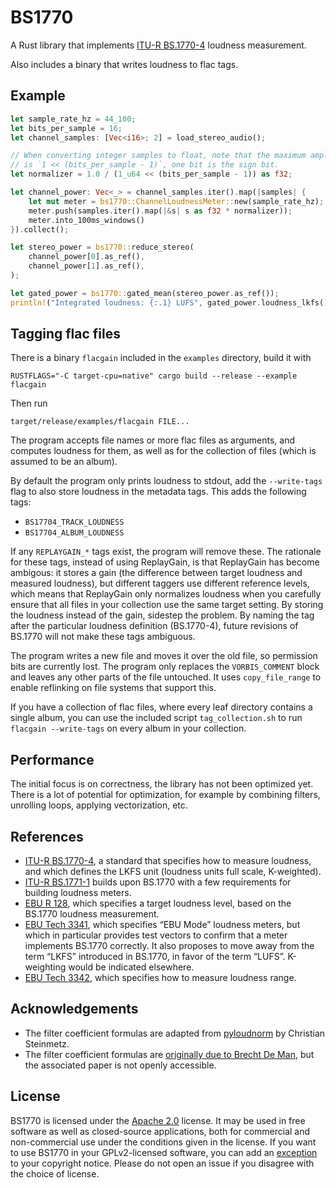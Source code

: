 # BS1770

A Rust library that implements [ITU-R BS.1770-4][bs1770] loudness measurement.

Also includes a binary that writes loudness to flac tags.

## Example

```rust
let sample_rate_hz = 44_100;
let bits_per_sample = 16;
let channel_samples: [Vec<i16>; 2] = load_stereo_audio();

// When converting integer samples to float, note that the maximum amplitude
// is `1 << (bits_per_sample - 1)`, one bit is the sign bit.
let normalizer = 1.0 / (1_u64 << (bits_per_sample - 1)) as f32;

let channel_power: Vec<_> = channel_samples.iter().map(|samples| {
    let mut meter = bs1770::ChannelLoudnessMeter::new(sample_rate_hz);
    meter.push(samples.iter().map(|&s| s as f32 * normalizer));
    meter.into_100ms_windows()
}).collect();

let stereo_power = bs1770::reduce_stereo(
    channel_power[0].as_ref(),
    channel_power[1].as_ref(),
);

let gated_power = bs1770::gated_mean(stereo_power.as_ref());
println!("Integrated loudness: {:.1} LUFS", gated_power.loudness_lkfs());
```

## Tagging flac files

There is a binary `flacgain` included in the `examples` directory, build it with

    RUSTFLAGS="-C target-cpu=native" cargo build --release --example flacgain

Then run

    target/release/examples/flacgain FILE...

The program accepts file names or more flac files as arguments, and computes
loudness for them, as well as for the collection of files (which is assumed to
be an album).

By default the program only prints loudness to stdout, add the `--write-tags`
flag to also store loudness in the metadata tags. This adds the following tags:

 * `BS17704_TRACK_LOUDNESS`
 * `BS17704_ALBUM_LOUDNESS`

If any `REPLAYGAIN_*` tags exist, the program will remove these. The rationale
for these tags, instead of using ReplayGain, is that ReplayGain has become
ambigous: it stores a gain (the difference between target loudness and measured
loudness), but different taggers use different reference levels, which means
that ReplayGain only normalizes loudness when you carefully ensure that all files
in your collection use the same target setting. By storing the loudness instead
of the gain, sidestep the problem. By naming the tag after the particular
loudness definition (BS.1770-4), future revisions of BS.1770 will not make these
tags ambiguous.

The program writes a new file and moves it over the old file, so permission bits
are currently lost. The program only replaces the `VORBIS_COMMENT` block and
leaves any other parts of the file untouched. It uses `copy_file_range` to
enable reflinking on file systems that support this.

If you have a collection of flac files, where every leaf directory contains a
single album, you can use the included script `tag_collection.sh` to run
`flacgain --write-tags` on every album in your collection.

## Performance

The initial focus is on correctness, the library has not been optimized yet.
There is a lot of potential for optimization, for example by combining filters,
unrolling loops, applying vectorization, etc.

## References

 * [ITU-R BS.1770-4][bs1770], a standard that specifies how to measure loudness,
   and which defines the LKFS unit (loudness units full scale, K-weighted).
 * [ITU-R BS.1771-1][bs1771] builds upon BS.1770 with a few requirements for
   building loudness meters.
 * [EBU R 128][r128], which specifies a target loudness level, based on the
   BS.1770 loudness measurement.
 * [EBU Tech 3341][tech3341], which specifies “EBU Mode” loudness meters, but
   which in particular provides test vectors to confirm that a meter implements
   BS.1770 correctly. It also proposes to move away from the term “LKFS”
   introduced in BS.1770, in favor of the term “LUFS”. K-weighting would be
   indicated elsewhere.
 * [EBU Tech 3342][tech3342], which specifies how to measure loudness range.

[bs1770]:   https://www.itu.int/rec/R-REC-BS.1770-4-201510-I/en
[bs1771]:   https://www.itu.int/rec/R-REC-BS.1771-1-201201-I/en
[r128]:     https://tech.ebu.ch/publications/r128
[tech3341]: https://tech.ebu.ch/publications/tech3341
[tech3342]: https://tech.ebu.ch/publications/tech3342

## Acknowledgements

 * The filter coefficient formulas are adapted from [pyloudnorm][pyloudnorm] by
   Christian Steinmetz.
 * The filter coefficient formulas are [originally due to Brecht De Man][deman],
   but the associated paper is not openly accessible.

[pyloudnorm]: https://github.com/csteinmetz1/pyloudnorm
[deman]:      https://github.com/BrechtDeMan/loudness.py

## License

BS1770 is licensed under the [Apache 2.0][apache2] license. It may be used in
free software as well as closed-source applications, both for commercial and
non-commercial use under the conditions given in the license. If you want to
use BS1770 in your GPLv2-licensed software, you can add an [exception][except]
to your copyright notice. Please do not open an issue if you disagree with the
choice of license.

[apache2]: https://www.apache.org/licenses/LICENSE-2.0
[except]:  https://www.gnu.org/licenses/gpl-faq.html#GPLIncompatibleLibs

